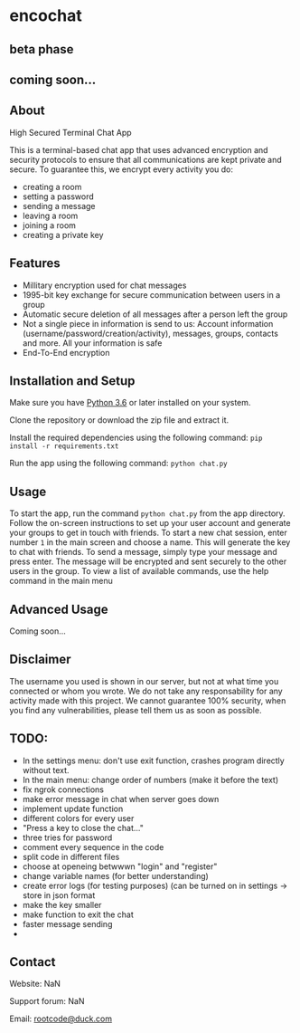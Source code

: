# encochat
## beta phase
## coming soon...

## About
High Secured Terminal Chat App

This is a terminal-based chat app that uses advanced encryption and security protocols to ensure that all communications are kept private and secure. To guarantee this, we encrypt every activity you do:
* creating a room
* setting a password
* sending a message
* leaving a room
* joining a room
* creating a private key

## Features

* Millitary encryption used for chat messages
* 1995-bit key exchange for secure communication between users in a group
* Automatic secure deletion of all messages after a person left the group
* Not a single piece in information is send to us: Account information (username/password/creation/activity), messages, groups, contacts and more. All your information is safe
* End-To-End encryption

## Installation and Setup

Make sure you have [Python 3.6](https://python.org/downloads) or later installed on your system.

Clone the repository or download the zip file and extract it.

Install the required dependencies using the following command: `pip install -r requirements.txt`

Run the app using the following command: `python chat.py`

## Usage

To start the app, run the command `python chat.py` from the app directory.
Follow the on-screen instructions to set up your user account and generate your groups to get in touch with friends.
To start a new chat session, enter number `1` in the main screen and choose a name. This will generate the key to chat with friends.
To send a message, simply type your message and press enter. The message will be encrypted and sent securely to the other users in the group.
To view a list of available commands, use the help command in the main menu

## Advanced Usage
Coming soon...

## Disclaimer
The username you used is shown in our server, but not at what time you connected or whom you wrote. We do not take any responsability for any activity made with this project. We cannot guarantee 100% security, when you find any vulnerabilities, please tell them us as soon as possible.

## TODO:
* In the settings menu: don't use exit function, crashes program directly without text.
* In the main menu: change order of numbers (make it before the text)
* fix ngrok connections
* make error message in chat when server goes down
* implement update function
* different colors for every user
* "Press a key to close the chat..."
* three tries for password
* comment every sequence in the code
* split code in different files
* choose at openeing betwwwn "login" and "register"
* change variable names (for better understanding)
* create error logs (for testing purposes) (can be turned on in settings -> store in json format
* make the key smaller
* make function to exit the chat
* faster message sending
* 

## Contact

Website: NaN

Support forum: NaN

Email: rootcode@duck.com

